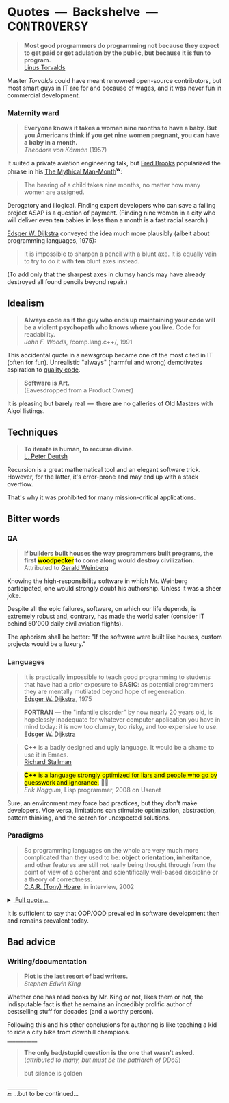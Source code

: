 # Quotes &nbsp;&mdash;&nbsp; Backshelve &nbsp;&mdash;&nbsp; C<samp>ONTROVERSY</samp>

> **Most good programmers do programming not because they expect to get paid or get adulation by the public, but because it is fun to program.**\
[Linus Torvalds](../contributors/README.md#Linus-Torvalds)

Master _Torvalds_ could have meant renowned open-source contributors, but most smart guys in IT are for and because of wages, and it was never fun in commercial development.

### Maternity ward

> **Everyone knows it takes a woman nine months to have a baby. But you Americans think if you get nine women pregnant, you can have a baby in a month.**\
_Theodore von Kármán_ (1957)

It suited a private aviation engineering talk, but [Fred Brooks](../contributors/README.md#Fred-Brooks) popularized the phrase in his [The Mythical Man-Month](https://en.wikipedia.org/wiki/The_Mythical_Man-Month)<sup><b>w</b></sup>:

> The bearing of a child takes nine months, no matter how many women are assigned.

Derogatory and illogical. Finding expert developers who can save a failing project ASAP is a question of payment. (Finding nine women in a city who will deliver even **ten** babies in less than a month is a fast radial search.) 

[Edsger W. Dijkstra](../contributors/README.md#Edsger-W-Dijkstra) conveyed the idea much more plausibly (albeit about programming languages, 1975):

> It is impossible to sharpen a pencil with a blunt axe. It is equally vain to try to do it with **ten** blunt axes instead.

(To add only that the sharpest axes in clumsy hands may have already destroyed all found pencils beyond repair.)

## Idealism

> **Always code as if the guy who ends up maintaining your code will be a violent psychopath who knows where you live.** Code for readability.\
_John F. Woods_, /comp.lang.c++/, 1991

This accidental quote in a newsgroup became one of the most cited in IT (often for fun). Unrealistic "always" (harmful and wrong) demotivates aspiration to [quality code](../../../../../software/QA/README+/code-quality.md).

> **Software is Art.**\
(Eavesdropped from a Product Owner)

It is pleasing but barely real &thinsp;&mdash;&thinsp; there are no galleries of Old Masters with Algol listings.

## Techniques

> **To iterate is human, to recurse divine.**\
> [L. Peter Deutsh](../contributors/README.md#peter-deutsch)

Recursion is a great mathematical tool and an elegant software trick. However, for the latter, it's error-prone and may end up with a stack overflow.

That's why it was prohibited for many mission-critical applications.

## Bitter words

### QA

<a id="woodpecker"></a>
> **If builders built houses the way programmers built programs, the first <mark>woodpecker</mark> to come along would destroy civilization.**\
Attributed to [Gerald Weinberg](../contributors/README.md#Gerald-Weinberg)

Knowing the high-responsibility software in which Mr.&nbsp;Weinberg participated, one would strongly doubt his authorship. Unless it was a sheer joke.

Despite all the epic failures, software, on which our life depends, is extremely robust and, contrary, has made the world safer (consider IT behind 50'000 daily civil aviation flights). 

The aphorism shall be better: "If the software were built like houses, custom projects would be a luxury."

### Languages
 
> It is practically impossible to teach good programming to students that have had a prior exposure to **BASIC**: as potential programmers they are mentally mutilated beyond hope of regeneration.\
[Edsger W. Dijkstra](../contributors/README.md#Edsger-W-Dijkstra), 1975

> **FORTRAN** &mdash; the "infantile disorder" by now nearly 20 years old, is hopelessly inadequate for whatever computer application you have in mind today: it is now too clumsy, too risky, and too expensive to use.\
[Edsger W. Dijkstra](../contributors/README.md#Edsger-W-Dijkstra)

> **C++** is a badly designed and ugly language. It would be a shame to use it in Emacs.\
[Richard Stallman](../contributors/README.md#Richard-Stallman)

> <mark><b>C++</b> is a language strongly optimized for liars and people who go by guesswork and ignorance.</mark> 🤦‍♂️\
_Erik Naggum_, Lisp programmer, 2008 on Usenet

Sure, an environment may force bad practices, but they don't make developers. Vice versa, limitations can stimulate optimization, abstraction, pattern thinking, and the search for unexpected solutions. 

### Paradigms
 
> So programming languages on the whole are very much more complicated than they used to be: **object orientation, inheritance,** and other features are still not really being thought through from the point of view of a coherent and scientifically well-based discipline or a theory of correctness.\
[C.A.R. (Tony) Hoare](../contributors/README.md#Tony-Hoare), in interview, 2002

<details><summary><ins>&nbsp;Full quote...&nbsp;</ins></summary>
 <p>What’s happened is that practical programmers have used whatever understanding they’ve gained, or theoreticians have offered them, to increase complexity.</p>
<p>So programming languages on the whole are very much more complicated than they used to be: object orientation, inheritance, and other features are still not really being thought through from the point of view of a coherent and scientifically well-based discipline or a theory of correctness.</p>
<p>My original postulate, which I have been pursuing as a scientist all my life, is that one uses the criteria of correctness as a means of converging on a decent programming language design &mdash; one which doesn’t set traps for its users, and ones in which the different components of the program correspond clearly to different components of its specification, so you can reason compositionally about it.</p>
<p>Programming languages in full generality have not really paid full attention to this aspect. They tend to be defined purely on the basis of what the machine does when it’s executing the program, and often at quite a low level of granularity too &mdash; individual storage accesses.</p>
<p>I still think we have to get the message across. The tools, including the compiler, have to be based on some theory of what it means to write a correct program.</p>

\______

</details>

It is sufficient to say that OOP/OOD prevailed in software development then and remains prevalent today.

## Bad advice

### Writing/documentation

> **Plot is the last resort of bad writers.**\
_Stephen Edwin King_

Whether one has read books by Mr. King or not, likes them or not, the indisputable fact is that he remains an incredibly prolific author of bestselling stuff for decades (and a worthy person).

Following this and his other conclusions for authoring is like teaching a kid to ride a city bike from downhill champions.\
\___________

> **The only bad/stupid question is the one that wasn’t asked.**\
(_attributed to many, but must be the patriarch of DDoS_)
>
> but silence is golden

___________\
🔚 ...but to be continued...
